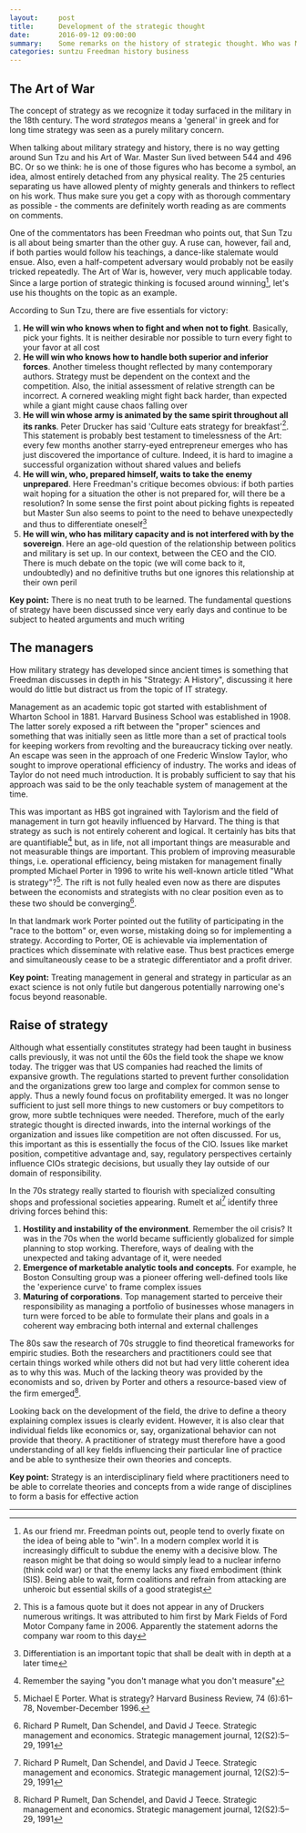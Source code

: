 ```yaml
---
layout:     post
title:      Development of the strategic thought
date:       2016-09-12 09:00:00
summary:    Some remarks on the history of strategic thought. Who was Master Sun and what did people think of him? 
categories: suntzu Freedman history business
---
```

## The Art of War
The concept of strategy as we recognize it today surfaced in the military in the 18th century. The word _strategos_ means a 'general' in greek and for long time strategy was seen as a purely military concern.

When talking about military strategy and history, there is no way getting around Sun Tzu and his Art of War. Master Sun lived between 544 and 496 BC. Or so we think: he is one of those figures who has become a symbol, an idea, almost entirely detached from any physical reality. The 25 centuries separating us have allowed plenty of mighty generals and thinkers to reflect on his work. Thus make sure you get a copy with as thorough commentary as possible - the comments are definitely worth reading as are comments on comments. 

One of the commentators has been Freedman who points out, that Sun Tzu is all about being smarter than the other guy. A ruse can, however, fail and, if both parties would follow his teachings, a dance-like stalemate would ensue. Also, even a half-competent adversary would probably not be easily tricked repeatedly. The Art of War is, however, very much applicable today. Since a large portion of strategic thinking is focused around winning[^1], let's use his thoughts on the topic as an example.

According to Sun Tzu, there are five essentials for victory:

 1. __He will win who knows when to fight and when not to fight__. Basically, pick your fights. It is neither desirable nor possible to turn every fight to your favor at all cost
 1. __He will win who knows how to handle both superior and inferior forces__. Another timeless thought reflected by many contemporary authors. Strategy must be dependent on the context and the competition. Also, the initial assessment of relative strength can be incorrect. A cornered weakling might fight back harder, than expected while a giant might cause chaos falling over
 1. __He will win whose army is animated by the same spirit throughout all its ranks__. Peter Drucker has said 'Culture eats strategy for breakfast'[^2]. This statement is probably best testament to timelessness of the Art: every few months another starry-eyed entrepreneur emerges who has just discovered the importance of culture. Indeed, it is hard to imagine a successful organization without shared values and beliefs
 1. __He will win, who, prepared himself, waits to take the enemy unprepared__. Here Freedman's critique becomes obvious: if both parties wait hoping for a situation the other is not prepared for, will there be a resolution? In some sense the first point about picking fights is repeated but Master Sun also seems to point to the need to behave unexpectedly and thus to differentiate oneself[^3]
 1. __He will win, who has military capacity and is not interfered with by the sovereign__. Here an age-old question of the relationship between politics and military is set up. In our context, between the CEO and the CIO. There is much debate on the topic (we will come back to it, undoubtedly) and no definitive truths but one ignores this relationship at their own peril


__Key point:__ There is no neat truth to be learned. The fundamental questions of strategy have been discussed since very early days and continue to be subject to heated arguments and much writing

## The managers
How military strategy has developed since ancient times is something that Freedman discusses in depth in his "Strategy: A History", discussing it here would do little but distract us from the topic of IT strategy. 

Management as an academic topic got started with establishment of Wharton School in 1881. Harvard Business School was established in 1908. The latter sorely exposed a rift between the "proper" sciences and something that was initially seen as little more than a set of practical tools for keeping workers from revolting and the bureaucracy ticking over neatly. An escape was seen in the approach of one Frederic Winslow Taylor, who sought to improve operational efficiency of industry. The works and ideas of Taylor do not need much introduction. It is probably sufficient to say that his approach was said to be the only teachable system of management at the time. 

This was important as HBS got ingrained with Taylorism and the field of management in turn got heavily influenced by Harvard. The thing is that strategy as such is not entirely coherent and logical. It certainly has bits that are quantifiable[^4] but, as in life, not all important things are measurable and not measurable things are important. This problem of improving measurable things, i.e. operational efficiency, being mistaken for management finally prompted Michael Porter in 1996 to write his well-known article titled "What is strategy"?[^5]. The rift is not fully healed even now as there are disputes between the economists and strategists with no clear position even as to these two should be converging[^6].

In that landmark work Porter pointed out the futility of participating in the "race to the bottom" or, even worse, mistaking doing so for implementing a strategy. According to Porter, OE is achievable via implementation of practices which disseminate with relative ease. Thus best practices emerge and simultaneously cease to be a strategic differentiator and a profit driver. 

__Key point:__ Treating management in general and strategy in particular as an exact science is not only futile but dangerous potentially narrowing one's focus beyond reasonable.

## Raise of strategy
Although what essentially constitutes strategy had been taught in business calls previously, it was not until the 60s the field took the shape we know today. The trigger was that US companies had reached the limits of expansive growth. The regulations started to prevent further consolidation and the organizations grew too large and complex for common sense to apply. Thus a newly found focus on profitability emerged. It was no longer sufficient to just sell more things to new customers or buy competitors to grow, more subtle techniques were needed. Therefore, much of the early strategic thought is directed inwards, into the internal workings of the organization and issues like competition are not often discussed. For us, this important as this is essentially the focus of the CIO. Issues like market position, competitive advantage and, say, regulatory perspectives certainly influence CIOs strategic decisions, but usually they lay outside of our domain of responsibility. 

In the 70s strategy really started to flourish with specialized consulting shops and professional societies appearing. Rumelt et al[^6] identify three driving forces behind this:

 1. __Hostility and instability of the environment__. Remember the oil crisis? It was in the 70s when the world became sufficiently globalized for simple planning to stop working. Therefore, ways of dealing with the unexpected and taking advantage of it, were needed
 1. __Emergence of marketable analytic tools and concepts__. For example, he Boston Consulting group was a pioneer offering well-defined tools like the 'experience curve' to frame complex issues
 1. __Maturing of corporations__. Top management started to perceive their responsibility as managing a portfolio of businesses whose managers in turn were forced to be able to formulate their plans and goals in a coherent way embracing both internal and external challenges

The 80s saw the research of 70s struggle to find theoretical frameworks for empiric studies. Both the researchers and practitioners could see that certain things worked while others did not but had very little coherent idea as to why this was. Much of the lacking theory was provided by the economists and so, driven by Porter and others a resource-based view of the firm emerged[^6].

Looking back on the development of the field, the drive to define a theory explaining complex issues is clearly evident. However, it is also clear that individual fields like economics or, say, organizational behavior can not provide that theory. A practitioner of strategy must therefore have a good understanding of all key fields influencing their particular line of practice and be able to synthesize their own theories and concepts.

__Key point:__  Strategy is an interdisciplinary field where practitioners need to be able to correlate theories and concepts from a wide range of disciplines to form a basis for effective action

---

[^1]: As our friend mr. Freedman points out, people tend to overly fixate on the idea of being able to "win". In a modern complex world it is increasingly difficult to subdue the enemy with a decisive blow. The reason might be that doing so would simply lead to a nuclear inferno (think cold war) or that the enemy lacks any fixed embodiment (think ISIS). Being able to wait, form coalitions and refrain from attacking are unheroic but essential skills of a good strategist 
[^2]: This is a famous quote but it does not appear in any of Druckers numerous writings. It was attributed to him first by Mark Fields of Ford Motor Company fame in 2006. Apparently the statement adorns the company war room to this day 
[^3]: Differentiation is an important topic that shall be dealt with in depth at a later time
[^4]: Remember the saying "you don't manage what you don't measure"
[^5]: Michael E Porter. What is strategy? Harvard Business Review, 74 (6):61–78, November-December 1996.
[^6]: Richard P Rumelt, Dan Schendel, and David J Teece. Strategic management and economics. Strategic management journal, 12(S2):5–29, 1991
